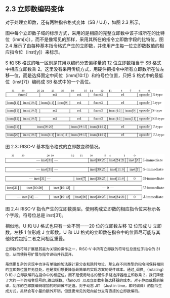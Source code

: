 ## 2.3 立即数编码变体 ##

对于处理立即数，还有两种指令格式变体（SB / UJ），如图 2.3 所示。

图中每个立即数子域的标示方式，采用的是相应的完整立即数中该子域所在的比特位（imm[x]），而不是像常见的那样，采用其所在的指令立即数字段的比特位。图 2.4 展示了由每种基本指令格式产生的立即数，并使用产生每一位立即数数值的相应指令位（inst[y]）来标示。

S 和 SB 格式的唯一区别是其用以编码分支偏移量的 12 位立即数相当于 SB 格式中相应立即数乘 2。这里没有采用传统方式，用硬件把指令中所有立即数所在位左移一位，而是选择固定中间位（imm[10:1]）和符号位位置，只把 S 格式中的最低位（inst[7]）编码成 SB 格式中的一个高位。

![2.3](img/2-3.png)

图 2.3: RISC-V 基本指令格式的立即数变种情况。

![2.4](img/2-4.png)

图 2.4: RISC-V 指令产生的立即数类型。使用构成立即数的相应指令位来标示各个字段。符号位总是 inst[31]。

相似地，U 和 UJ 格式也只有一处不同——20 位的立即数左移 12 位形成 U 立即数，左移 1 位形成 J 立即数。U 和 UJ 格式的立即数在指令中的位置尽可能与其他格式包括二者之间相互重叠。

<small>
立即数的符号扩展是其最为关键的操作之一，RISC-V 中所有立即数的符号位总是位于指令的 31 位，从而使符号扩展与指令译码并行展开。

虽然更复杂的实现中也许有单独的加法器计算分支和跳转地址，那么在不同类型的指令间保持相同的立即数位置并无益处，但是我们想要降低最简单的实现方案的硬件成本。通过_调换_（rotating）B 和 J 立即数编码在指令中的相应位，而不是使用动态的硬件多路选择器给立即数乘 2，我们降低了大约一半的指令信号的_输出端数_（fanout）以及立即数多路选择器的成本。对于静态或超前编译，乱序的立即数编码增加的时间微不足道。对于动态 JIT （Just in time，即时编译）的指令生成方式，虽然会有小量的额外开销，但是更常见的短向前分支有直接的立即数编码。
</small>